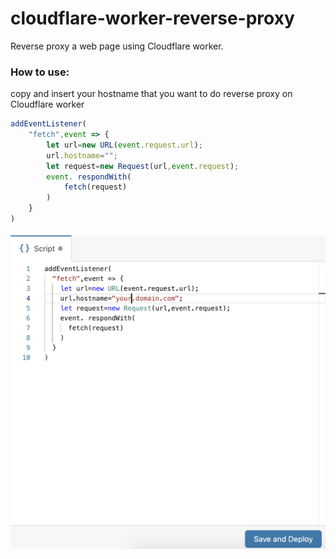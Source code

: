 # cloudflare-worker-reverse-proxy

Reverse proxy a web page using Cloudflare worker.

### How to use:
copy and insert your hostname that you want to do reverse proxy on Cloudflare worker

```js
addEventListener(
	"fetch",event => {
		let url=new URL(event.request.url);
		url.hostname="";
		let request=new Request(url,event.request);
		event. respondWith(
			fetch(request)
		)
	}
)
```

![alt text](Screenshot.png)

